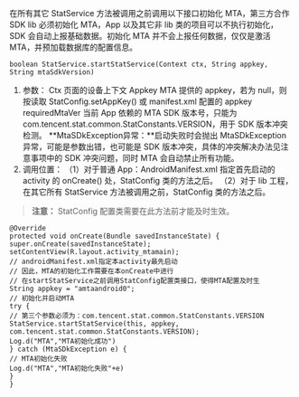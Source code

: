 在所有其它 StatService 方法被调用之前调用以下接口初始化 MTA，第三方合作 SDK lib 必须初始化 MTA，App 以及其它非 lib 类的项目可以不执行初始化，SDK 会自动上报基础数据。初始化 MTA 并不会上报任何数据，仅仅是激活 MTA，并预加载数据库的配置信息。
```
boolean StatService.startStatService(Context ctx, String appkey, String mtaSdkVersion)
```
1. 参数：
Ctx 页面的设备上下文
Appkey MTA 提供的 appkey，若为 null，则按读取 StatConfig.setAppKey() 或 manifest.xml 配置的 appkey requiredMtaVer 当前 App 依赖的 MTA SDK 版本号，只能为 com.tencent.stat.common.StatConstants.VERSION，用于 SDK 版本冲突检测。
**MtaSDkException异常：**启动失败时会抛出 MtaSDkException 异常，可能是参数出错，也可能是 SDK 版本冲突，具体的冲突解决办法见注意事项中的 SDK 冲突问题，同时 MTA 会自动禁止所有功能。
2. 调用位置：
（1）对于普通 App：AndroidManifest.xml 指定首先启动的 activity 的 onCreate() 处，StatConfig 类的方法之后。
（2）对于 lib 工程，在其它所有 StatService 方法被调用之前，StatConfig 类的方法之后。 
>**注意：**
>StatConfig 配置类需要在此方法前才能及时生效。

```
@Override
protected void onCreate(Bundle savedInstanceState) {
super.onCreate(savedInstanceState);
setContentView(R.layout.activity_mtamain);
// androidManifest.xml指定本activity最先启动
// 因此，MTA的初始化工作需要在本onCreate中进行
// 在startStatService之前调用StatConfig配置类接口，使得MTA配置及时生
String appkey = "amtaandroid0";
// 初始化并启动MTA
try {
// 第三个参数必须为：com.tencent.stat.common.StatConstants.VERSION
StatService.startStatService(this, appkey,
com.tencent.stat.common.StatConstants.VERSION);
Log.d("MTA","MTA初始化成功")
} catch (MtaSDkException e) {
// MTA初始化失败
Log.d("MTA","MTA初始化失败"+e)
}
}
```